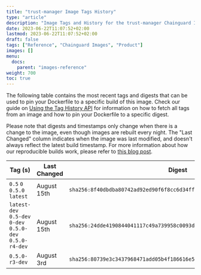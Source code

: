 ```yaml
---
title: "trust-manager Image Tags History"
type: "article"
description: "Image Tags and History for the trust-manager Chainguard Image"
date: 2023-06-22T11:07:52+02:00
lastmod: 2023-06-22T11:07:52+02:00
draft: false
tags: ["Reference", "Chainguard Images", "Product"]
images: []
menu:
  docs:
    parent: "images-reference"
weight: 700
toc: true
---
```


The following table contains the most recent tags and digests that can be used to pin your Dockerfile to a specific build of this image. Check our guide on [Using the Tag History API](/chainguard/chainguard-images/using-the-tag-history-api/) for information on how to fetch all tags from an image and how to pin your Dockerfile to a specific digest.

Please note that digests and timestamps only change when there is a change to the image, even though images are rebuilt every night. The "Last Changed" column indicates when the image was last modified, and doesn't always reflect the latest build timestamp. For more information about how our reproducible builds work, please refer to [this blog post](https://www.chainguard.dev/unchained/reproducing-chainguards-reproducible-image-builds).

| Tag (s)                                                    | Last Changed | Digest                                                                    |
|------------------------------------------------------------|--------------|---------------------------------------------------------------------------|
|  `0.5` `0` `0.5.0` `latest`                                | August 15th  | `sha256:8f40dbdba80742ad92ed90f6f8cc6d34ffeb0181a38826110f978e467b25b127` |
|  `latest-dev` `0.5-dev` `0-dev` `0.5.0-dev` `0.5.0-r4-dev` | August 15th  | `sha256:24dde4190844041117c49a739958c0093d1470c2eb02948e32ea4af425bf7afd` |
|  `0.5.0-r3-dev`                                            | August 3rd   | `sha256:80739e3c3437968471add05b4f186616e50b41acb32d0a804750aed7420dcc97` |
